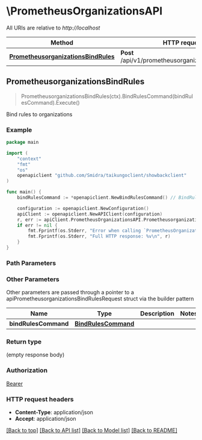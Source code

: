 # \PrometheusOrganizationsAPI

All URIs are relative to *http://localhost*

Method | HTTP request | Description
------------- | ------------- | -------------
[**PrometheusorganizationsBindRules**](PrometheusOrganizationsAPI.md#PrometheusorganizationsBindRules) | **Post** /api/v1/prometheusorganizations/bind/rules | Bind rules to organizations



## PrometheusorganizationsBindRules

> PrometheusorganizationsBindRules(ctx).BindRulesCommand(bindRulesCommand).Execute()

Bind rules to organizations

### Example

```go
package main

import (
    "context"
    "fmt"
    "os"
    openapiclient "github.com/Smidra/taikungoclient/showbackclient"
)

func main() {
    bindRulesCommand := *openapiclient.NewBindRulesCommand() // BindRulesCommand |  (optional)

    configuration := openapiclient.NewConfiguration()
    apiClient := openapiclient.NewAPIClient(configuration)
    r, err := apiClient.PrometheusOrganizationsAPI.PrometheusorganizationsBindRules(context.Background()).BindRulesCommand(bindRulesCommand).Execute()
    if err != nil {
        fmt.Fprintf(os.Stderr, "Error when calling `PrometheusOrganizationsAPI.PrometheusorganizationsBindRules``: %v\n", err)
        fmt.Fprintf(os.Stderr, "Full HTTP response: %v\n", r)
    }
}
```

### Path Parameters



### Other Parameters

Other parameters are passed through a pointer to a apiPrometheusorganizationsBindRulesRequest struct via the builder pattern


Name | Type | Description  | Notes
------------- | ------------- | ------------- | -------------
 **bindRulesCommand** | [**BindRulesCommand**](BindRulesCommand.md) |  | 

### Return type

 (empty response body)

### Authorization

[Bearer](../README.md#Bearer)

### HTTP request headers

- **Content-Type**: application/json
- **Accept**: application/json

[[Back to top]](#) [[Back to API list]](../README.md#documentation-for-api-endpoints)
[[Back to Model list]](../README.md#documentation-for-models)
[[Back to README]](../README.md)

